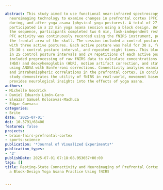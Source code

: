 ---
abstract: This study aimed to use functional near-infrared spectroscopy (fNIRS) mobile
  neuroimaging technology to examine changes in prefrontal cortex (PFC) activity before,
  during, and after yoga asana (physical yoga postures). A total of 27 healthy adults
  participated in a 23 min yoga asana session using a block design. Before and after
  the sequence, participants completed two 6 min, task-independent resting states.
  PFC activity was continuously recorded using the fNIRS instrument, positioned on
  the frontal area of the skull. The session included a control posture alternating
  with three active postures. Each active posture was held for 30 s, followed by a
  25-30 s control posture interval, and repeated eight times. This block design resulted
  in 25 control posture intervals and 24 repetitions of each active posture. Analysis
  included preprocessing of raw fNIRS data to calculate concentrations of oxyhemoglobin
  (HbO) and deoxyhemoglobin (HbR), motion artifact correction, and statistical evaluation
  using ANOVA with Bonferroni corrections. Connectivity analyses examined interhemispheric
  and intrahemispheric correlations in the prefrontal cortex. In conclusion, this
  study demonstrates the utility of fNIRS in real-world, movement based contexts and
  provides neurological insights into the effects of yoga asana.
authors:
- Michelle Goodrick
- Daniel Eduardo Limón-Cano
- Eleazar Samuel Kolosovas-Machuca
- Edgar Guevara
categories:
- Brite
date: '2025-07-01'
doi: 10.3791/68400
featured: false
projects:
- brain-fnirs-prefrontal-cortex
- sports-science
publication: '*Journal of Visualized Experiments*'
publication_types:
- '2'
publishDate: 2025-07-01 07:18:08.953657+00:00
tags: []
title: Resting-State Connectivity and Neuroimaging of Prefrontal Cortex Activity During
  a Block-Design Yoga Asana Practice Using fNIRS

---
